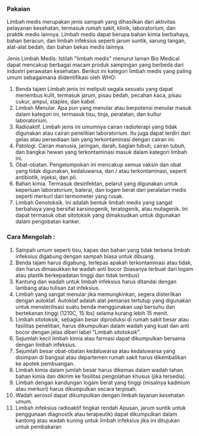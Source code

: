 

### Pakaian
Limbah medis merupakan jenis sampah yang dihasilkan dari aktivitas pelayanan kesehatan, termasuk rumah sakit, klinik, laboratorium, dan praktik medis lainnya. Limbah medis dapat berupa bahan kimia berbahaya, bahan beracun, dan limbah infeksius seperti jarum suntik, sarung tangan, alat-alat bedah, dan bahan bekas medis lainnya.

Jenis Limbah Medis:
Istilah "limbah medis" menurut laman Bio Medical dapat mencakup berbagai macam produk sampingan yang berbeda dari industri perawatan kesehatan. Berikut ini kategori limbah medis yang paling umum sebagaimana diidentifikasi oleh WHO:
1. Benda tajam
Limbah jenis ini meliputi segala sesuatu yang dapat menembus kulit, termasuk jarum, pisau bedah, pecahan kaca, pisau cukur, ampul, staples, dan kabel.
2. Limbah Menular. 
Apa pun yang menular atau berpotensi menular masuk dalam kategori ini, termasuk tisu, tinja, peralatan, dan kultur laboratorium.
3. Radioaktif. 
Limbah jenis ini umumnya cairan radioterapi yang tidak digunakan atau cairan penelitian laboratorium. Itu juga dapat terdiri dari gelas atau persediaan lain yang terkontaminasi dengan cairan ini.
4. Patologi. 
Cairan manusia, jaringan, darah, bagian tubuh, cairan tubuh, dan bangkai hewan yang terkontaminasi masuk dalam kategori limbah ini.
5. Obat-obatan. 
Pengelompokan ini mencakup semua vaksin dan obat yang tidak digunakan, kedaluwarsa, dan / atau terkontaminasi, seperti antibiotik, injeksi, dan pil.
6. Bahan kimia. 
Termasuk desinfektan, pelarut yang digunakan untuk keperluan laboratorium, baterai, dan logam berat dari peralatan medis seperti merkuri dari termometer yang rusak.
7. Limbah Genotoksik. 
Ini adalah bentuk limbah medis yang sangat berbahaya yang bersifat karsinogenik, teratogenik, atau mutagenik. Ini dapat termasuk obat sitotoksik yang dimaksudkan untuk digunakan dalam pengobatan kanker.


### Cara Mengolah :
1. Sampah umum seperti tisu, kapas dan bahan yang tidak terkena limbah infeksius digabung dengan sampah biasa untuk dibuang.
2. Benda tajam harus digabung, terlepas apakah terkontaminasi atau tidak, dan harus dimasukkan ke wadah anti bocor (biasanya terbuat dari logam atau plastik berkepadatan tinggi dan tidak tembus)
3. Kantung dan wadah untuk limbah infeksius harus ditandai dengan lambang atau tulisan zat infeksius.
4. Limbah yang sangat menular jika memungkinkan, segera disterilkan dengan autoklaf. Autoklaf adalah alat pemanas tertutup yang digunakan untuk mensterilisasi suatu benda menggunakan uap bersuhu dan bertekanan tinggi (1210C, 15 lbs) selama kurang lebih 15 menit.
5. Limbah sitotoksik, sebagian besar diproduksi di rumah sakit besar atau fasilitas penelitian, harus dikumpulkan dalam wadah yang kuat dan anti bocor dengan jelas diberi label "Limbah sitotoksik".
6. Sejumlah kecil limbah kimia atau farmasi dapat dikumpulkan bersama dengan limbah infeksius.
7. Sejumlah besar obat-obatan kedaluwarsa atau kedaluwarsa yang disimpan di bangsal atau departemen rumah sakit harus dikembalikan ke apotek pembuangan.
8. Limbah kimia dalam jumlah besar harus dikemas dalam wadah tahan bahan kimia dan dikirim ke fasilitas pengolahan khusus (jika tersedia).
9. Limbah dengan kandungan logam berat yang tinggi (misalnya kadmium atau merkuri) harus dikumpulkan secara terpisah.
10. Wadah aerosol dapat dikumpulkan dengan limbah layanan kesehatan umum.
11. Limbah infeksius radioaktif tingkat rendah Apusan, jarum suntik untuk penggunaan diagnostik atau terapeutik) dapat dikumpulkan dalam kantong atau wadah kuning untuk limbah infeksius jika ini ditujukan untuk pembakaran
